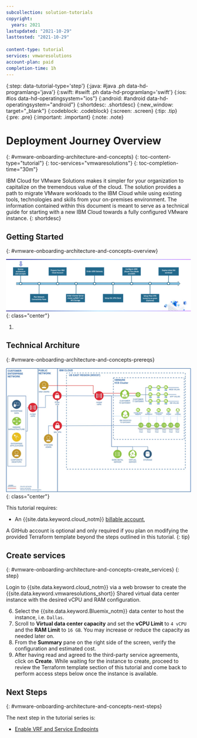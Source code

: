 ```yaml
---
subcollection: solution-tutorials
copyright:
  years: 2021
lastupdated: "2021-10-29"
lasttested: "2021-10-29"

content-type: tutorial
services: vmwaresolutions
account-plan: paid
completion-time: 1h
---
```


{:step: data-tutorial-type='step'}
{:java: #java .ph data-hd-programlang='java'}
{:swift: #swift .ph data-hd-programlang='swift'}
{:ios: #ios data-hd-operatingsystem="ios"}
{:android: #android data-hd-operatingsystem="android"}
{:shortdesc: .shortdesc}
{:new_window: target="_blank"}
{:codeblock: .codeblock}
{:screen: .screen}
{:tip: .tip}
{:pre: .pre}
{:important: .important}
{:note: .note}

# Deployment Journey Overview
{: #vmware-onboarding-architecture-and-concepts}
{: toc-content-type="tutorial"}
{: toc-services="vmwaresolutions"}
{: toc-completion-time="30m"}

<!--##istutorial#-->

<!--#/istutorial#-->

IBM Cloud for VMware Solutions makes it simpler for your organization to capitalize on the tremendous value of the cloud. The solution provides a path to migrate VMware workloads to the IBM Cloud while using existing tools, technologies and skills from your on-premises environment.  The information contained within this document is meant to serve as a technical guide for starting with a new IBM Cloud towards a fully configured VMware instance. 
{: shortdesc}

## Getting Started
{: #vmware-onboarding-architecture-and-concepts-overview}



![Architecture](images/solution-vmware-onboarding-hidden/intro/journeymap-1.png){: class="center"}




1. 

<!--##istutorial#-->
## Technical Architure
{: #vmware-onboarding-architecture-and-concepts-prereqs}

![Architecture](images/solution-vmware-onboarding-hidden/architecture.jpg){: class="center"}

This tutorial requires:

* An {{site.data.keyword.cloud_notm}} [billable account](https://{DomainName}/docs/account?topic=account-accounts), 

A GitHub account is optional and only required if you plan on modifying the provided Terraform template beyond the steps outlined in this tutorial.
{: tip}

<!--#/istutorial#-->

## Create services
{: #vmware-onboarding-architecture-and-concepts-create_services}
{: step}

Login to {{site.data.keyword.cloud_notm}} via a web browser to create the {{site.data.keyword.vmwaresolutions_short}} Shared virtual data center instance with the desired vCPU and RAM configuration.

6. Select the {{site.data.keyword.Bluemix_notm}} data center to host the instance, i.e. `Dallas`.
7. Scroll to **Virtual data center capacity** and set the **vCPU Limit** to `4 vCPU` and the **RAM Limit** to `16 GB`.  You may increase or reduce the capacity as needed later on. 
8. From the **Summary** pane on the right side of the screen, verify the configuration and estimated cost.
9. After having read and agreed to the third-party service agreements, click on **Create**. While waiting for the instance to create, proceed to review the Terraform template section of this tutorial and come back to perform access steps below once the instance is available.


## Next Steps
{: #vmware-onboarding-architecture-and-concepts-next-steps}

The next step in the tutorial series is:

* [Enable VRF and Service Endpoints](/docs/solution-tutorials?topic=solution-tutorials-vmware-onboarding-vrf-service-endpoints)
